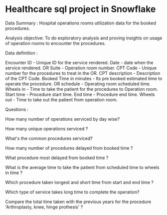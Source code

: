 # Healthcare sql project in Snowflake

Data Summary : Hospital operations rooms utilization data for the booked procedures.

Analysis objective: To do exploratory analysis and proving insights on usage of operation rooms to encounter the procedures.

Data definition :

Encounter ID - Unique ID for the service rendered.
Date - date when the service rendered.
OR Suite - Operation room number.
CPT Code - Unique number for the procedures to treat in the OR.
CPT description - Description of the CPT Code.
Booked Time in minutes - Its pre booked estimated time to operate the procedure.
OR schedule - Operating room scheduled time.
Wheels in - Time to take the patient for the procedures to Operation room.
Start time - Procedure start time.
End time - Procedure end time.
Wheels out - Time to take out the patient from operation room.

Questions :

How many number of operations serviced by day wise?

How many unique operations serviced ?

What's the common procedures serviced?

How many number of procedures delayed from booked time ?

What procedure most delayed from booked time ?

What is the average time to take the patient from scheduled time to wheels in time ?

Which procedure taken longest and short time  from start and end time ?

Which type of service takes long time to complete the operation?

Compare the total time taken with the previous years for the procedure 'Arthroplasty, knee, hinge prothesis' ?

